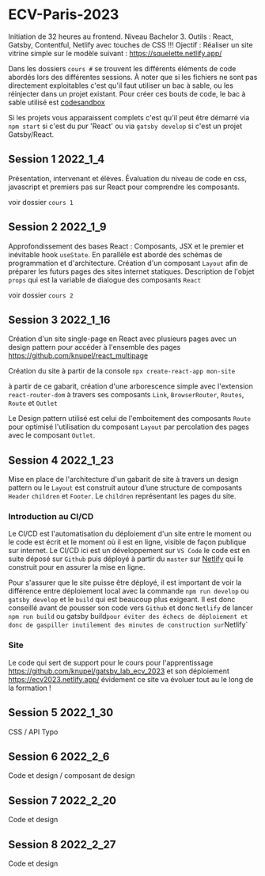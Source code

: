 # ECV-Paris-2023
Initiation de 32 heures au frontend. Niveau Bachelor 3.
Outils : React, Gatsby, Contentful, Netlify avec touches de CSS !!!
Ojectif : Réaliser un site vitrine simple sur le modèle suivant : https://squelette.netlify.app/

Dans les dossiers `cours #` se trouvent les différents éléments de code abordés lors des différentes sessions.
À noter que si les fichiers ne sont pas directement exploitables c'est qu'il faut utiliser un bac à sable, ou les réinjecter dans un projet existant.
Pour créer ces bouts de code, le bac à sable utilisé est [codesandbox](https://codesandbox.io)

Si les projets vous apparaissent complets c'est qu'il peut être démarré via `npm start` si c'est du pur 'React' ou via `gatsby develop` si c'est un projet Gatsby/React.


## Session 1  2022_1_4

Présentation, intervenant et élèves.
Évaluation du niveau de code en css, javascript et premiers pas sur React pour comprendre les composants.

voir dossier `cours 1`

## Session 2 2022_1_9

Approfondissement des bases React : Composants, JSX et le premier et inévitable hook `useState`.
En parallèle est abordé des schémas de programmation et d'architecture.
Création d'un composant `Layout` afin de préparer les futurs pages des sites internet statiques.
Description de l'objet `props` qui est la variable de dialogue des composants `React`

voir dossier `cours 2`

## Session 3 2022_1_16

Création d'un site single-page en React avec plusieurs pages avec un design pattern pour accéder à l'ensemble des pages
https://github.com/knupel/react_multipage

Création du site à partir de la console
`npx create-react-app mon-site`

à partir de ce gabarit, création d'une arborescence simple avec l'extension `react-router-dom` à travers ses composants `Link`, `BrowserRouter`, `Routes`, `Route` et `Outlet`

Le Design pattern utilisé est celui de l'emboitement des composants `Route` pour optimisé l'utilisation du composant `Layout` par percolation des pages avec le composant `Outlet`.



## Session 4 2022_1_23

Mise en place de l'architecture d'un gabarit de site à travers un design pattern ou le `Layout` est construit autour d’une structure de composants `Header` `children` et `Footer`. Le `children` représentant les pages du site.

### Introduction au CI/CD

Le CI/CD est l'automatisation du déploiement d'un site entre le moment ou le code est écrit et le moment où il est en ligne, visible de façon publique sur internet.
Le CI/CD ici est un développement sur `VS Code` le code est en suite déposé sur `Github` puis déployé à partir du `master` sur [Netlify](https://www.netlify.com/) qui le construit pour en assurer la mise en ligne.

Pour s'assurer que le site puisse être déployé, il est important de voir la différence entre déploiement local avec la commande `npm run develop` ou `gatsby develop` et le `build` qui est beaucoup plus exigeant. Il est donc conseillé avant de pousser son code vers `Github` et donc `Netlify` de lancer `npm run build` ou gatsby build` pour éviter des échecs de déploiement et donc de gaspiller inutilement des minutes de construction sur `Netlify`

### Site

Le code qui sert de support pour le cours pour l'apprentissage https://github.com/knupel/gatsby_lab_ecv_2023 et son déploiement https://ecv2023.netlify.app/ évidement ce site va évoluer tout au le long de la formation !


## Session 5 2022_1_30

CSS / API Typo

## Session 6 2022_2_6

Code et design / composant de design

## Session 7 2022_2_20

Code et design

## Session 8 2022_2_27

Code et design
